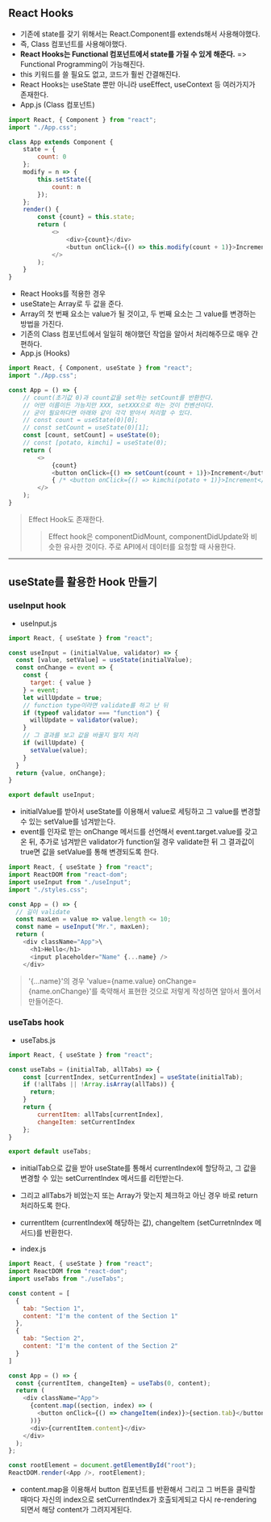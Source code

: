 ## React Hooks
- 기존에 state를 갖기 위해서는 React.Component를 extends해서 사용해야했다.
- 즉, Class 컴포넌트를 사용해야했다.
- **React Hooks는 Functional 컴포넌트에서 state를 가질 수 있게 해준다.** => Functional Programming이 가능해진다.
- this 키워드를 쓸 필요도 없고, 코드가 훨씬 간결해진다.
- React Hooks는 useState 뿐만 아니라 useEffect, useContext 등 여러가지가 존재한다.
- App.js (Class 컴포넌트)
```javascript
import React, { Component } from "react";
import "./App.css";

class App extends Component {
    state = {
        count: 0
    };
    modify = n => {
        this.setState({
            count: n
        });
    };
    render() {
        const {count} = this.state;
        return (
            <>
                <div>{count}</div>
                <buttun onClick={() => this.modify(count + 1)}>Increment</button>
            </>
        );
    }
}
```

- React Hooks를 적용한 경우
- useState는 Array로 두 값을 준다. 
- Array의 첫 번째 요소는 value가 될 것이고, 두 번째 요소는 그 value를 변경하는 방법을 가진다. 
- 기존의 Class 컴포넌트에서 일일히 해야했던 작업을 알아서 처리해주므로 매우 간편하다.
- App.js (Hooks)
```javascript
import React, { Component, useState } from "react";
import "./App.css";

const App = () => {
    // count(초기값 0)과 count값을 set하는 setCount를 반환한다.
    // 어떤 이름이든 가능지만 XXX, setXXX으로 하는 것이 컨벤션이다.
    // 굳이 필요하다면 아래와 같이 각각 받아서 처리할 수 있다.
    // const count = useState(0)[0];
    // const setCount = useState(0)[1];
    const [count, setCount] = useState(0);
    // const [potato, kimchi] = useState(0);
    return (
        <>
            {count}
            <button onClick={() => setCount(count + 1)}>Increment</button>
            { /* <button onClick={() => kimchi(potato + 1)}>Increment</button> */ }
        </>
    );
}
```

> Effect Hook도 존재한다.
>> Effect hook은 componentDidMount, componentDidUpdate와 비슷한 유사한 것이다.
>> 주로 API에서 데이터를 요청할 때 사용한다.

<hr>

## useState를 활용한 Hook 만들기
### useInput hook
- useInput.js
```javascript
import React, { useState } from "react";

const useInput = (initialValue, validator) => {
  const [value, setValue] = useState(initialValue);
  const onChange = event => {
    const {
      target: { value }
    } = event;
    let willUpdate = true;
    // function type이라면 validate를 하고 난 뒤
    if (typeof validator === "function") {
      willUpdate = validator(value);
    }
    // 그 결과를 보고 값을 바꿀지 말지 처리 
    if (willUpdate) {
      setValue(value);
    }
  }
  return {value, onChange};
}

export default useInput;
```
- initialValue를 받아서 useState를 이용해서 value로 세팅하고 그 value를 변경할 수 있는 setValue를 넘겨받는다.
- event를 인자로 받는 onChange 메서드를 선언해서 event.target.value를 갖고 온 뒤, 추가로 넘겨받은 validator가 function일 경우 validate한 뒤 그 결과값이 true면 값을 setValue를 통해 변경되도록 한다.

```javascript
import React, { useState } from "react";
import ReactDOM from "react-dom";
import useInput from "./useInput";
import "./styles.css";

const App = () => {
  // 길이 validate
  const maxLen = value => value.length <= 10;
  const name = useInput("Mr.", maxLen);
  return (
    <div className="App">\
      <h1>Hello</h1>
      <input placeholder="Name" {...name} />
    </div>
```
> '{...name}'의 경우 'value={name.value} onChange={name.onChange}'를 축약해서 표현한 것으로 저렇게 작성하면 알아서 풀어서 만들어준다.

### useTabs hook
- useTabs.js
```javascript
import React, { useState } from "react";

const useTabs = (initialTab, allTabs) => {
    const [currentIndex, setCurrentIndex] = useState(initialTab);
    if (!allTabs || !Array.isArray(allTabs)) {
      return;
    }
    return { 
        currentItem: allTabs[currentIndex],
        changeItem: setCurrentIndex
    };
}

export default useTabs;
```

- initialTab으로 값을 받아 useState를 통해서 currentIndex에 할당하고, 그 값을 변경할 수 있는 setCurrentIndex 메서드를 리턴받는다.
- 그리고 allTabs가 비었는지 또는 Array가 맞는지 체크하고 아닌 경우 바로 return 처리하도록 한다.
- currentItem (currentIndex에 해당하는 값), changeItem (setCurretnIndex 메서드)를 반환한다.


- index.js
```javascript
import React, { useState } from "react";
import ReactDOM from "react-dom";
import useTabs from "./useTabs";

const content = [
  {
    tab: "Section 1",
    content: "I'm the content of the Section 1"
  },
  {
    tab: "Section 2",
    content: "I'm the content of the Section 2"
  }
]

const App = () => {
  const {currentItem, changeItem} = useTabs(0, content);
  return (
    <div className="App">
      {content.map((section, index) => (
        <button onClick={() => changeItem(index)}>{section.tab}</button>
      ))}
      <div>{currentItem.content}</div>
    </div>
  );
};

const rootElement = document.getElementById("root");
ReactDOM.render(<App />, rootElement);
```

- content.map을 이용해서 button 컴포넌트를 반환해서 그리고 그 버튼을 클릭할 때마다 자신의 index으로 setCurrentIndex가 호출되게되고 다시 re-rendering되면서 해당 content가 그려지게된다.
